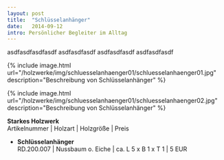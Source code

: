 ```yaml
---
layout: post
title:  "Schlüsselanhänger"
date:   2014-09-12
intro: Persönlicher Begleiter im Alltag
---
```


asdfasdfasdfasdf asdfasdfasdf asdfasdfasdf asdfasdfasdf 

{% include image.html url="/holzwerke/img/schluesselanhaenger01/schluesselanhaenger01.jpg" description="Beschreibung von Schlüsselanhänger" %}

{% include image.html url="/holzwerke/img/schluesselanhaenger01/schluesselanhaenger02.jpg" description="Beschreibung von Schlüsselanhänger" %}


**Starkes Holzwerk**   
Artikelnummer \| Holzart \| Holzgröße \| Preis

* **Schlüsselanhänger**       
	RD.200.007  \| 	Nussbaum o. Eiche \| ca. L 5 x B 1 x T 1 \| 5 EUR